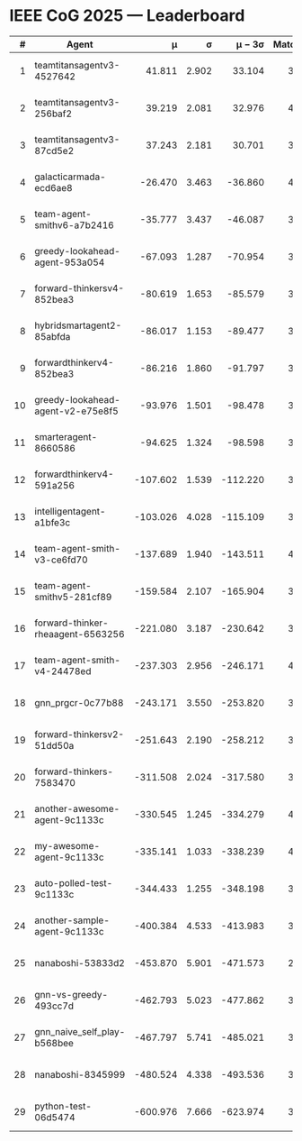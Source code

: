 # IEEE CoG 2025 — Leaderboard

| # | Agent | μ | σ | μ − 3σ | Matches | Updated |
|---:|---|---:|---:|---:|---:|---|
| 1 | teamtitansagentv3-4527642 | 41.811 | 2.902 | 33.104 | 3920 | 2025-08-18 18:11 |
| 2 | teamtitansagentv3-256baf2 | 39.219 | 2.081 | 32.976 | 4052 | 2025-08-18 18:11 |
| 3 | teamtitansagentv3-87cd5e2 | 37.243 | 2.181 | 30.701 | 3772 | 2025-08-18 18:11 |
| 4 | galacticarmada-ecd6ae8 | -26.470 | 3.463 | -36.860 | 4040 | 2025-08-18 18:11 |
| 5 | team-agent-smithv6-a7b2416 | -35.777 | 3.437 | -46.087 | 3940 | 2025-08-18 18:11 |
| 6 | greedy-lookahead-agent-953a054 | -67.093 | 1.287 | -70.954 | 3736 | 2025-08-18 18:11 |
| 7 | forward-thinkersv4-852bea3 | -80.619 | 1.653 | -85.579 | 3165 | 2025-08-18 18:11 |
| 8 | hybridsmartagent2-85abfda | -86.017 | 1.153 | -89.477 | 3781 | 2025-08-18 18:11 |
| 9 | forwardthinkerv4-852bea3 | -86.216 | 1.860 | -91.797 | 3160 | 2025-08-18 18:11 |
| 10 | greedy-lookahead-agent-v2-e75e8f5 | -93.976 | 1.501 | -98.478 | 3996 | 2025-08-18 18:11 |
| 11 | smarteragent-8660586 | -94.625 | 1.324 | -98.598 | 3381 | 2025-08-18 18:11 |
| 12 | forwardthinkerv4-591a256 | -107.602 | 1.539 | -112.220 | 3529 | 2025-08-18 18:11 |
| 13 | intelligentagent-a1bfe3c | -103.026 | 4.028 | -115.109 | 3090 | 2025-08-18 18:11 |
| 14 | team-agent-smith-v3-ce6fd70 | -137.689 | 1.940 | -143.511 | 4332 | 2025-08-18 18:11 |
| 15 | team-agent-smithv5-281cf89 | -159.584 | 2.107 | -165.904 | 3960 | 2025-08-18 18:11 |
| 16 | forward-thinker-rheaagent-6563256 | -221.080 | 3.187 | -230.642 | 3804 | 2025-08-18 18:11 |
| 17 | team-agent-smith-v4-24478ed | -237.303 | 2.956 | -246.171 | 4192 | 2025-08-18 18:11 |
| 18 | gnn_prgcr-0c77b88 | -243.171 | 3.550 | -253.820 | 3790 | 2025-08-18 18:11 |
| 19 | forward-thinkersv2-51dd50a | -251.643 | 2.190 | -258.212 | 3944 | 2025-08-18 18:11 |
| 20 | forward-thinkers-7583470 | -311.508 | 2.024 | -317.580 | 3520 | 2025-08-18 18:11 |
| 21 | another-awesome-agent-9c1133c | -330.545 | 1.245 | -334.279 | 4320 | 2025-08-18 18:11 |
| 22 | my-awesome-agent-9c1133c | -335.141 | 1.033 | -338.239 | 4260 | 2025-08-18 18:11 |
| 23 | auto-polled-test-9c1133c | -344.433 | 1.255 | -348.198 | 3320 | 2025-08-18 18:11 |
| 24 | another-sample-agent-9c1133c | -400.384 | 4.533 | -413.983 | 3700 | 2025-08-18 18:11 |
| 25 | nanaboshi-53833d2 | -453.870 | 5.901 | -471.573 | 2960 | 2025-08-18 18:11 |
| 26 | gnn-vs-greedy-493cc7d | -462.793 | 5.023 | -477.862 | 3200 | 2025-08-18 18:11 |
| 27 | gnn_naive_self_play-b568bee | -467.797 | 5.741 | -485.021 | 3340 | 2025-08-18 18:11 |
| 28 | nanaboshi-8345999 | -480.524 | 4.338 | -493.536 | 3360 | 2025-08-18 18:11 |
| 29 | python-test-06d5474 | -600.976 | 7.666 | -623.974 | 3150 | 2025-08-18 18:11 |
